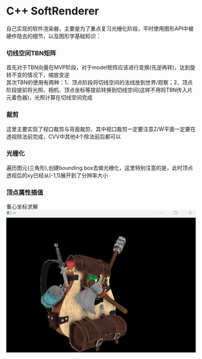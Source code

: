 # C++ SoftRenderer
自己实现的软件渲染器，主要是为了重点复习光栅化阶段，平时使用图形API中被硬件隐去的细节，以及图形学基础知识：  
### 切线空间TBN矩阵
首先对于TBN向量在MVP阶段，对于model矩阵应该进行变换(先逆再转)，达到旋转不变的情况下，缩放变逆  
其次TBN的使用有两种：1、顶点阶段将切线空间的法线放到世界/观察；2、顶点阶段提前将光照、相机、顶点坐标等提前转换到切线空间(这样不用将TBN传入片元着色器)，光照计算在切线空间完成  
### 裁剪
这里主要实现了视口裁剪与背面裁剪，其中视口裁剪一定要注意Z/W平面一定要在透视除法前完成，CVV中其他4个除法前后都可以  
### 光栅化
遍历图元(三角形),创建bounding box去做光栅化，这里特别注意的是，此时顶点透视后的xy已经从(-1,1)展开到了分辨率大小  
### 顶点属性插值
重心坐标求解  
![Image text](https://github.com/mi1k-lyt/soft_renderer/blob/main/result.png)

